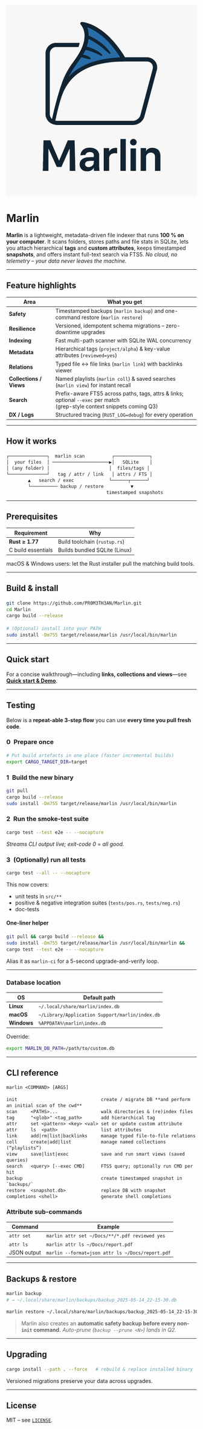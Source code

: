 ![Marlin Logo](https://raw.githubusercontent.com/PR0M3TH3AN/Marlin/refs/heads/main/assets/png/marlin_logo.png)

# Marlin

**Marlin** is a lightweight, metadata-driven file indexer that runs **100 % on your computer**. It scans folders, stores paths and file stats in SQLite, lets you attach hierarchical **tags** and **custom attributes**, keeps timestamped **snapshots**, and offers instant full-text search via FTS5. _No cloud, no telemetry – your data never leaves the machine._

---

## Feature highlights

| Area                | What you get                                                                                         |
| ------------------- | ----------------------------------------------------------------------------------------------------- |
| **Safety**          | Timestamped backups (`marlin backup`) and one-command restore (`marlin restore`)                      |
| **Resilience**      | Versioned, idempotent schema migrations – zero-downtime upgrades                                      |
| **Indexing**        | Fast multi-path scanner with SQLite WAL concurrency                                                   |
| **Metadata**        | Hierarchical tags (`project/alpha`) & key-value attributes (`reviewed=yes`)                           |
| **Relations**       | Typed file ↔ file links (`marlin link`) with backlinks viewer                                         |
| **Collections / Views** | Named playlists (`marlin coll`) & saved searches (`marlin view`) for instant recall                   |
| **Search**          | Prefix-aware FTS5 across paths, tags, attrs & links; optional `--exec` per match <br>(grep-style context snippets coming Q3) |
| **DX / Logs**       | Structured tracing (`RUST_LOG=debug`) for every operation                                             |

---

## How it works

```text
┌──────────────┐  marlin scan          ┌─────────────┐
│  your files  │ ─────────────────────▶│   SQLite    │
│ (any folder) │                      │  files/tags │
└──────────────┘   tag / attr / link   │ attrs / FTS │
        ▲   search / exec             └──────┬──────┘
        └────────── backup / restore          ▼
                                     timestamped snapshots
````

---

## Prerequisites

| Requirement        | Why                           |
| ------------------ | ----------------------------- |
| **Rust ≥ 1.77**    | Build toolchain (`rustup.rs`) |
| C build essentials | Builds bundled SQLite (Linux) |

macOS & Windows users: let the Rust installer pull the matching build tools.

---

## Build & install

```bash
git clone https://github.com/PR0M3TH3AN/Marlin.git
cd Marlin
cargo build --release

# (Optional) install into your PATH
sudo install -Dm755 target/release/marlin /usr/local/bin/marlin
```

---

## Quick start

For a concise walkthrough—including **links, collections and views**—see
[**Quick start & Demo**](marlin_demo.md).

---

## Testing

Below is a **repeat-able 3-step flow** you can use **every time you pull fresh code**.

### 0 Prepare once

```bash
# Put build artefacts in one place (faster incremental builds)
export CARGO_TARGET_DIR=target
```

### 1 Build the new binary

```bash
git pull
cargo build --release
sudo install -Dm755 target/release/marlin /usr/local/bin/marlin
```

### 2 Run the smoke-test suite

```bash
cargo test --test e2e -- --nocapture
```

*Streams CLI output live; exit-code 0 = all good.*

### 3 (Optionally) run **all** tests

```bash
cargo test --all -- --nocapture
```

This now covers:

* unit tests in `src/**`
* positive & negative integration suites (`tests/pos.rs`, `tests/neg.rs`)
* doc-tests

#### One-liner helper

```bash
git pull && cargo build --release &&
sudo install -Dm755 target/release/marlin /usr/local/bin/marlin &&
cargo test --test e2e -- --nocapture
```

Alias it as `marlin-ci` for a 5-second upgrade-and-verify loop.

---

### Database location

| OS          | Default path                                    |
| ----------- | ----------------------------------------------- |
| **Linux**   | `~/.local/share/marlin/index.db`                |
| **macOS**   | `~/Library/Application Support/marlin/index.db` |
| **Windows** | `%APPDATA%\marlin\index.db`                     |

Override:

```bash
export MARLIN_DB_PATH=/path/to/custom.db
```

---

## CLI reference

```text
marlin <COMMAND> [ARGS]

init                               create / migrate DB **and perform an initial scan of the cwd**
scan     <PATHS>...                walk directories & (re)index files
tag      "<glob>" <tag_path>       add hierarchical tag
attr     set <pattern> <key> <val> set or update custom attribute
attr     ls  <path>                list attributes
link     add|rm|list|backlinks     manage typed file-to-file relations
coll     create|add|list           manage named collections (“playlists”)
view     save|list|exec            save and run smart views (saved queries)
search   <query> [--exec CMD]      FTS5 query; optionally run CMD per hit
backup                             create timestamped snapshot in `backups/`
restore  <snapshot.db>             replace DB with snapshot
completions <shell>                generate shell completions
```

### Attribute sub-commands

| Command     | Example                                          |
| ----------- | ------------------------------------------------ |
| `attr set`  | `marlin attr set ~/Docs/**/*.pdf reviewed yes`   |
| `attr ls`   | `marlin attr ls ~/Docs/report.pdf`               |
| JSON output | `marlin --format=json attr ls ~/Docs/report.pdf` |

---

## Backups & restore

```bash
marlin backup
# → ~/.local/share/marlin/backups/backup_2025-05-14_22-15-30.db
```

```bash
marlin restore ~/.local/share/marlin/backups/backup_2025-05-14_22-15-30.db
```

> Marlin also creates an **automatic safety backup before every non-`init` command.**
> *Auto-prune (`backup --prune <N>`) lands in Q2.*

---

## Upgrading

```bash
cargo install --path . --force   # rebuild & replace installed binary
```

Versioned migrations preserve your data across upgrades.

---

## License

MIT – see [`LICENSE`](LICENSE).

